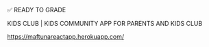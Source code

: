 ✅ READY TO GRADE


KIDS CLUB | KIDS COMMUNITY APP FOR PARENTS AND KIDS CLUB


https://maftunareactapp.herokuapp.com/

